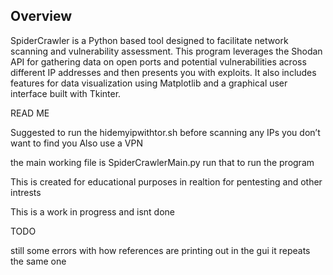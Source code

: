 
Overview
-----------------

SpiderCrawler is a Python based tool designed to facilitate network scanning and vulnerability assessment. This program leverages the Shodan API for gathering data on open ports and potential vulnerabilities across different IP addresses and then presents you with exploits. It also includes features for data visualization using Matplotlib and a graphical user interface built with Tkinter.




READ ME

Suggested to run the hidemyipwithtor.sh before scanning any IPs you don’t want to find you
Also use a VPN

the main working file is SpiderCrawlerMain.py run that to run the program


This is created for educational purposes in realtion for pentesting and other intrests

This is a work in progress and isnt done




TODO

still some errors with how references are printing out in the gui it repeats the same one
